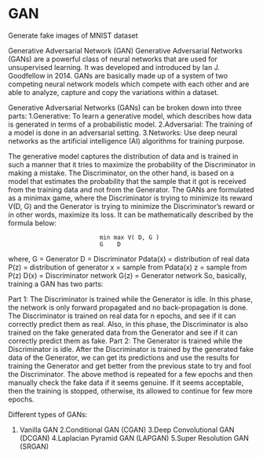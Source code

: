 # GAN
Generate fake images of MNIST dataset



Generative Adversarial Network (GAN)
Generative Adversarial Networks (GANs) are a powerful class of neural networks that are used for unsupervised learning. It was developed and introduced by Ian J. Goodfellow in 2014. GANs are basically made up of a system of two competing neural network models which compete with each other and are able to analyze, capture and copy the variations within a dataset.


Generative Adversarial Networks (GANs) can be broken down into three parts:
1.Generative: To learn a generative model, which describes how data is generated in terms of a probabilistic model.
2.Adversarial: The training of a model is done in an adversarial setting.
3.Networks: Use deep neural networks as the artificial intelligence (AI) algorithms for training purpose.




The generative model captures the distribution of data and is trained in such a manner that it tries to maximize the probability of the Discriminator in making a mistake. The Discriminator, on the other hand, is based on a model that estimates the probability that the sample that it got is received from the training data and not from the Generator.
The GANs are formulated as a minimax game, where the Discriminator is trying to minimize its reward V(D, G) and the Generator is trying to minimize the Discriminator’s reward or in other words, maximize its loss. It can be mathematically described by the formula below:

                              min max V( D, G )
                              G    D
                              

where,
G = Generator
D = Discriminator
Pdata(x) = distribution of real data
P(z) = distribution of generator
x = sample from Pdata(x)
z = sample from P(z)
D(x) = Discriminator network
G(z) = Generator network
So, basically, training a GAN has two parts:

Part 1: The Discriminator is trained while the Generator is idle. In this phase, the network is only forward propagated and no back-propagation is done. The Discriminator is trained on real data for n epochs, and see if it can correctly predict them as real. Also, in this phase, the Discriminator is also trained on the fake generated data from the Generator and see if it can correctly predict them as fake.
Part 2: The Generator is trained while the Discriminator is idle. After the Discriminator is trained by the generated fake data of the Generator, we can get its predictions and use the results for training the Generator and get better from the previous state to try and fool the Discriminator.
The above method is repeated for a few epochs and then manually check the fake data if it seems genuine. If it seems acceptable, then the training is stopped, otherwise, its allowed to continue for few more epochs.


Different types of GANs:
1. Vanilla GAN
2.Conditional GAN (CGAN)
3.Deep Convolutional GAN (DCGAN)
4.Laplacian Pyramid GAN (LAPGAN)
5.Super Resolution GAN (SRGAN)
